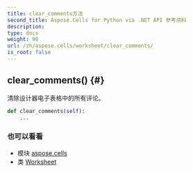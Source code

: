 ```yaml
---
title: clear_comments方法
second_title: Aspose.Cells for Python via .NET API 参考资料
description:
type: docs
weight: 90
url: /zh/aspose.cells/worksheet/clear_comments/
is_root: false
---
```

##  clear_comments() {#}
清除设计器电子表格中的所有评论。



```python
def clear_comments(self):
    ...
```





### 也可以看看
* 模块 [aspose.cells](../../)
* 类 [Worksheet](/cells/python-net/zh/aspose.cells/worksheet)
